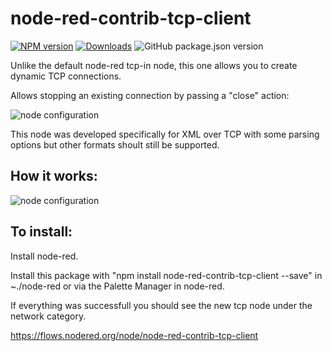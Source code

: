 # node-red-contrib-tcp-client

[![NPM version][npm-image]][npm-url]
[![Downloads][downloads-image]][npm-url]
![GitHub package.json version](https://img.shields.io/github/package-json/v/tiagordc/node-red-contrib-tcp-client?label=package)

[npm-url]: https://npmjs.org/package/node-red-contrib-tcp-client
[downloads-image]: https://img.shields.io/npm/dm/node-red-contrib-tcp-client.svg
[npm-image]: https://img.shields.io/npm/v/node-red-contrib-tcp-client.svg

Unlike the default node-red tcp-in node, this one allows you to create dynamic TCP connections.

Allows stopping an existing connection by passing a "close" action:

![node configuration](https://raw.githubusercontent.com/tiagordc/node-red-contrib-tcp-client/master/flow.png)

This node was developed specifically for XML over TCP with some parsing options but other formats shoult still be supported.

## How it works:

![node configuration](https://raw.githubusercontent.com/tiagordc/node-red-contrib-tcp-client/master/edit.png)

## To install: 

Install node-red.

Install this package with "npm install node-red-contrib-tcp-client --save" in ~./node-red or via the Palette Manager in node-red.

If everything was successfull you should see the new tcp node under the network category.

https://flows.nodered.org/node/node-red-contrib-tcp-client
